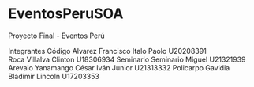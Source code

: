 # EventosPeruSOA

Proyecto Final - Eventos Perú

Integrantes    					Código
Alvarez Francisco Italo Paolo			U20208391  
Roca Villalva Clinton				U18306934
Seminario Seminario Miguel			U21321939
Arevalo Yanamango César Iván Junior		U21313332
Policarpo Gavidia Bladimir Lincoln		U17203353
